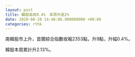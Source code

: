 ```yaml
---
layout: post
title: 韓股高收0.4%　本周升逾2%
date: 2020-08-28 14:48:06.000000000 +08:00
categories: rthk
---
```


南韓股市上升，首爾綜合指數收報2353點，升9點，升幅0.4%。

韓股本周累計升2.13%。
